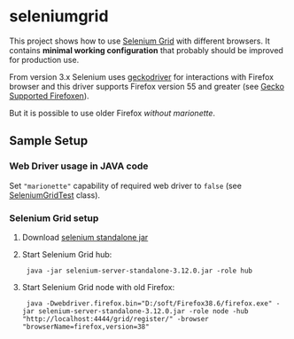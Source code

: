 seleniumgrid
==========================

This project shows how to use [Selenium Grid][selenium-grid] with different browsers. It contains **minimal working configuration** that probably should be improved for production use.

From version 3.x Selenium uses [geckodriver] for interactions with Firefox browser and this driver supports Firefox version 55 and greater (see [Gecko Supported Firefoxen][supported-firefoxen]).

But it is possible to use older Firefox *without marionette*.

Sample Setup
------------
 
### Web Driver usage in JAVA code

Set `"marionette"` capability of required web driver to `false` (see [SeleniumGridTest](src/test/java/pl/kubiczak/selenium/grid/firefox/without/marionette/SeleniumGridTest.java#L27) class).

### Selenium Grid setup

1. Download [selenium standalone jar][selenium-standalone]
2. Start Selenium Grid hub:

        java -jar selenium-server-standalone-3.12.0.jar -role hub

3. Start Selenium Grid node with old Firefox:

        java -Dwebdriver.firefox.bin="D:/soft/Firefox38.6/firefox.exe" -jar selenium-server-standalone-3.12.0.jar -role node -hub "http://localhost:4444/grid/register/" -browser "browserName=firefox,version=38"


[selenium-grid]: https://github.com/SeleniumHQ/selenium/wiki/Grid2
[geckodriver]: https://github.com/mozilla/geckodriver
[supported-firefoxen]: https://github.com/mozilla/geckodriver#supported-firefoxen
[hub-and-node]: http://www.seleniumhq.org/docs/07_selenium_grid.jsp#selenium-grid-2-0
[selenium-standalone]: https://selenium-release.storage.googleapis.com/3.12/selenium-server-standalone-3.12.0.jar
